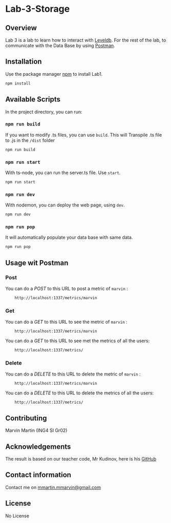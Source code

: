 # Lab-3-Storage


## Overview

Lab 3 is a lab to learn how to interact with [Leveldb](https://github.com/google/leveldb).
For the rest of the lab, to communicate with the Data Base by using [Postman](https://www.getpostman.com/).


## Installation

Use the package manager [npm](https://www.npmjs.com/get-npm) to install Lab1.

```bash
npm install
```

## Available Scripts

In the project directory, you can run:

### `npm run build`

If you want to modify .ts files, you can use `build`.
This will Transpile .ts file to .js in the `/dist` folder

```bash
npm run build
```

### `npm run start`

With ts-node, you can run the server.ts file. Use `start`.

```bash
npm run start
```

### `npm run dev`

With nodemon, you can deploy the web page, using `dev`.

```bash
npm run dev
```
### `npm run pop`

It will automatically populate your data base with same data.

```bash
npm run pop
```

## Usage wit Postman

### Post

You can do a *POST* to this URL to post a metric of `marvin`  :
```
    http://localhost:1337/metrics/marvin
```
### Get


You can do a *GET* to this URL to see the metric of `marvin`  :
```
    http://localhost:1337/metrics/marvin
```
You can do a *GET* to this URL to see met the metrics of all the users:
```
    http://localhost:1337/metrics/
```

### Delete

You can do a *DELETE* to this URL to delete the metric of `marvin`  :
```
    http://localhost:1337/metrics/marvin
```
You can do a *DELETE* to this URL to delete the metrics of all the users:
```
    http://localhost:1337/metrics/
```

## Contributing

Marvin Martin (ING4 SI Gr02)

## Acknowledgements

The result is based on our teacher code, Mr Kudinov, here is his [GitHub](https://github.com/sergkudinov)

## Contact information

Contact me on mmartin.mmarvin@gmail.com

## License
No License
